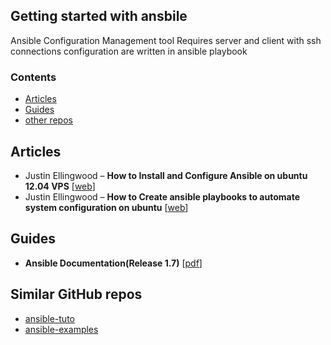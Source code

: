## Getting started with ansbile
Ansible
    Configuration Management tool
    Requires server and client with ssh connections
    configuration are written in ansible playbook

### Contents

* [Articles](#articles)
* [Guides](#guides)
* [other repos](#similar-github-repos)





## Articles

* Justin Ellingwood – **How to Install and Configure Ansible on ubuntu 12.04 VPS** [[web][a_cb]]
* Justin Ellingwood – **How to Create ansible playbooks to automate system configuration on ubuntu** [[web][a_ar]]

[a_cb]: https://www.digitalocean.com/community/tutorials/how-to-install-and-configure-ansible-on-an-ubuntu-12-04-vps
[a_ar]: https://www.digitalocean.com/community/tutorials/how-to-create-ansible-playbooks-to-automate-system-configuration-on-ubuntu

## Guides

* **Ansible Documentation(Release 1.7)** [[pdf][g_cci_pdf]]

[g_cci_pdf]: http://www-uxsup.csx.cam.ac.uk/~jw35/docs/ansible/ansible-docs-1.7.pdf

## Similar GitHub repos

* [ansible-tuto](https://github.com/leucos/ansible-tuto)
* [ansible-examples](https://github.com/ansible/ansible-examples)
